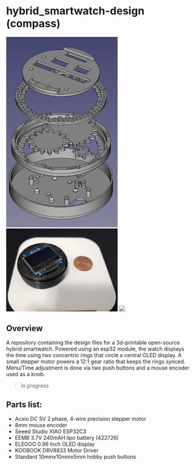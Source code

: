 # hybrid_smartwatch-design (compass)

<img src="https://github.com/boouung/hybridsw-design/blob/main/media/breakdown.png" width="300" /> <img src="https://github.com/boouung/hybridsw-design/blob/main/media/coin.jpg" width="300" />
<img src="https://github.com/boouung/hybrid_smartwatch-design/blob/main/media/geartest-setup.jpg" width="500" />

## Overview
A repository containing the design files for a 3d-printable open-source hybrid smartwatch. 
Powered using an esp32 module, the watch displays the time using two concentric rings that circle a central OLED display. A small stepper motor powers a 12:1 gear ratio that keeps the rings synced. Menu/Time adjustment is done via two push buttons and a mouse encoder used as a knob.
> In progress
## Parts list:
- Acxio DC 5V 2 phase, 4-wire precision stepper motor
- 8mm mouse encoder
- Seeed Studio XIAO ESP32C3
- EEMB 3.7V 240mAH lipo battery (422726)
- ELEGOO 0.96 Inch OLED display
- KOOBOOK DRV8833 Motor Driver
- Standard 10mmx10mmx5mm hobby push buttons

